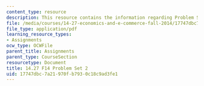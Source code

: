```yaml
---
content_type: resource
description: This resource contains the information regarding Problem Set 2.
file: /media/courses/14-27-economics-and-e-commerce-fall-2014/17747dbc7a21970fb7930c18c9ad3fe1_MIT14_27F14_pset2.pdf
file_type: application/pdf
learning_resource_types:
- Assignments
ocw_type: OCWFile
parent_title: Assignments
parent_type: CourseSection
resourcetype: Document
title: 14.27 F14 Problem Set 2
uid: 17747dbc-7a21-970f-b793-0c18c9ad3fe1
---
```

